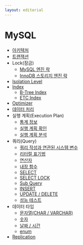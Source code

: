 ```yaml
---
layout: editorial
---
```


# MySQL

* [아키텍처](architecture.md)
* [트랜잭션](transaction.md)
* Lock(잠금)
  * [MySQL 엔진 락](mysql\_lock.md)
  * [InnoDB 스토리지 엔진 락](innodb\_lock.md)
* [Isolation Level](isolation\_level.md)
* [Index](index.md)
  * [B-Tree Index](btree\_index.md)
  * [ETC Index](etc\_index.md)
* [Optimizer](optimizer.md)
* [데이터 처리](data\_processing.md)
* 실행 계획(Execution Plan)
  * [통계 정보](statistics.md)
  * [실행 계획 확인](check\_execution\_plan.md)
  * [실행 계획 분석](analyze\_execution\_plan.md)
* 쿼리(Query)
  * [쿼리 작성과 연관된 시스템 변수](query\_system\_variable.md)
  * [리터럴 표기법](literal\_notation.md)
  * [연산자](operator.md)
  * [내장 함수](built\_in\_function.md)
  * [SELECT](select.md)
  * [SELECT LOCK](select\_lock.md)
  * [Sub Query](sub\_query.md)
  * [INSERT](insert.md)
  * [UPDATE / DELETE](update\_delete.md)
  * [성능 테스트](performance\_test.md)
* 데이터 타입
  * [문자열(CHAR / VARCHAR)](char\_varchar.md)
  * [숫자](number.md)
  * [날짜 / 시간](date\_time.md)
  * [enum](enum.md)
* [Replication](replication.md)
